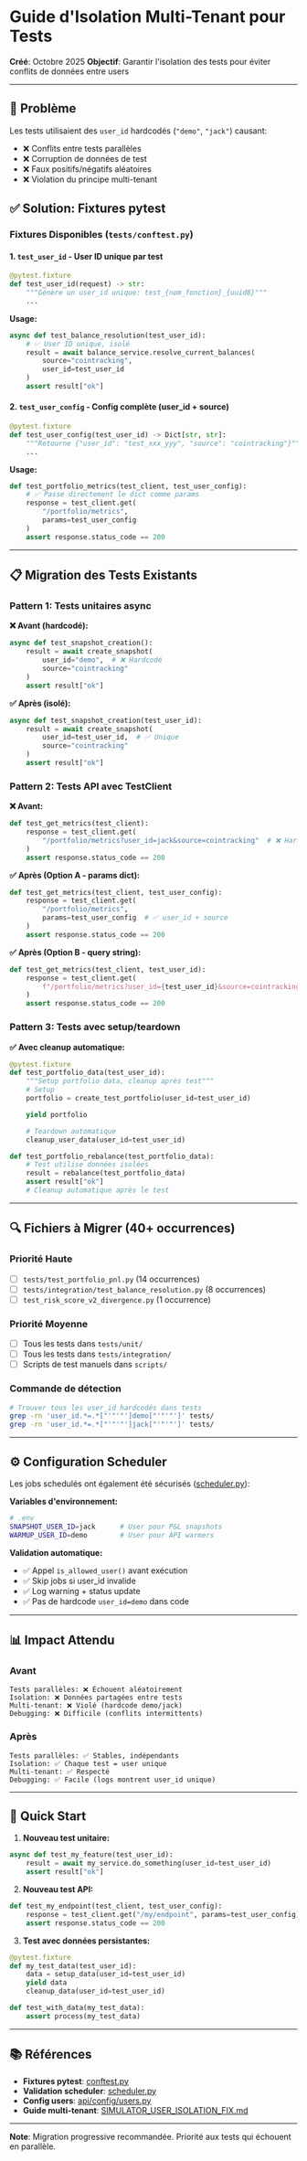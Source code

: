 # Guide d'Isolation Multi-Tenant pour Tests

**Créé**: Octobre 2025
**Objectif**: Garantir l'isolation des tests pour éviter conflits de données entre users

---

## 🎯 Problème

Les tests utilisaient des `user_id` hardcodés (`"demo"`, `"jack"`) causant:
- ❌ Conflits entre tests parallèles
- ❌ Corruption de données de test
- ❌ Faux positifs/négatifs aléatoires
- ❌ Violation du principe multi-tenant

## ✅ Solution: Fixtures pytest

### Fixtures Disponibles (`tests/conftest.py`)

#### 1. `test_user_id` - User ID unique par test

```python
@pytest.fixture
def test_user_id(request) -> str:
    """Génère un user_id unique: test_{nom_fonction}_{uuid8}"""
    ...
```

**Usage:**
```python
async def test_balance_resolution(test_user_id):
    # ✅ User ID unique, isolé
    result = await balance_service.resolve_current_balances(
        source="cointracking",
        user_id=test_user_id
    )
    assert result["ok"]
```

#### 2. `test_user_config` - Config complète (user_id + source)

```python
@pytest.fixture
def test_user_config(test_user_id) -> Dict[str, str]:
    """Retourne {"user_id": "test_xxx_yyy", "source": "cointracking"}"""
    ...
```

**Usage:**
```python
def test_portfolio_metrics(test_client, test_user_config):
    # ✅ Passe directement le dict comme params
    response = test_client.get(
        "/portfolio/metrics",
        params=test_user_config
    )
    assert response.status_code == 200
```

---

## 📋 Migration des Tests Existants

### Pattern 1: Tests unitaires async

**❌ Avant (hardcodé):**
```python
async def test_snapshot_creation():
    result = await create_snapshot(
        user_id="demo",  # ❌ Hardcodé
        source="cointracking"
    )
    assert result["ok"]
```

**✅ Après (isolé):**
```python
async def test_snapshot_creation(test_user_id):
    result = await create_snapshot(
        user_id=test_user_id,  # ✅ Unique
        source="cointracking"
    )
    assert result["ok"]
```

### Pattern 2: Tests API avec TestClient

**❌ Avant:**
```python
def test_get_metrics(test_client):
    response = test_client.get(
        "/portfolio/metrics?user_id=jack&source=cointracking"  # ❌ Hardcodé
    )
    assert response.status_code == 200
```

**✅ Après (Option A - params dict):**
```python
def test_get_metrics(test_client, test_user_config):
    response = test_client.get(
        "/portfolio/metrics",
        params=test_user_config  # ✅ user_id + source
    )
    assert response.status_code == 200
```

**✅ Après (Option B - query string):**
```python
def test_get_metrics(test_client, test_user_id):
    response = test_client.get(
        f"/portfolio/metrics?user_id={test_user_id}&source=cointracking"
    )
    assert response.status_code == 200
```

### Pattern 3: Tests avec setup/teardown

**✅ Avec cleanup automatique:**
```python
@pytest.fixture
def test_portfolio_data(test_user_id):
    """Setup portfolio data, cleanup après test"""
    # Setup
    portfolio = create_test_portfolio(user_id=test_user_id)

    yield portfolio

    # Teardown automatique
    cleanup_user_data(user_id=test_user_id)

def test_portfolio_rebalance(test_portfolio_data):
    # Test utilise données isolées
    result = rebalance(test_portfolio_data)
    assert result["ok"]
    # Cleanup automatique après le test
```

---

## 🔍 Fichiers à Migrer (40+ occurrences)

### Priorité Haute
- [ ] `tests/test_portfolio_pnl.py` (14 occurrences)
- [ ] `tests/integration/test_balance_resolution.py` (8 occurrences)
- [ ] `test_risk_score_v2_divergence.py` (1 occurrence)

### Priorité Moyenne
- [ ] Tous les tests dans `tests/unit/`
- [ ] Tous les tests dans `tests/integration/`
- [ ] Scripts de test manuels dans `scripts/`

### Commande de détection
```bash
# Trouver tous les user_id hardcodés dans tests
grep -rn 'user_id.*=.*["'"'"']demo["'"'"']' tests/
grep -rn 'user_id.*=.*["'"'"']jack["'"'"']' tests/
```

---

## ⚙️ Configuration Scheduler

Les jobs schedulés ont également été sécurisés ([scheduler.py](../api/scheduler.py)):

**Variables d'environnement:**
```bash
# .env
SNAPSHOT_USER_ID=jack      # User pour P&L snapshots
WARMUP_USER_ID=demo        # User pour API warmers
```

**Validation automatique:**
- ✅ Appel `is_allowed_user()` avant exécution
- ✅ Skip jobs si user_id invalide
- ✅ Log warning + status update
- ✅ Pas de hardcode `user_id=demo` dans code

---

## 📊 Impact Attendu

### Avant
```
Tests parallèles: ❌ Échouent aléatoirement
Isolation: ❌ Données partagées entre tests
Multi-tenant: ❌ Violé (hardcode demo/jack)
Debugging: ❌ Difficile (conflits intermittents)
```

### Après
```
Tests parallèles: ✅ Stables, indépendants
Isolation: ✅ Chaque test = user unique
Multi-tenant: ✅ Respecté
Debugging: ✅ Facile (logs montrent user_id unique)
```

---

## 🚀 Quick Start

1. **Nouveau test unitaire:**
```python
async def test_my_feature(test_user_id):
    result = await my_service.do_something(user_id=test_user_id)
    assert result["ok"]
```

2. **Nouveau test API:**
```python
def test_my_endpoint(test_client, test_user_config):
    response = test_client.get("/my/endpoint", params=test_user_config)
    assert response.status_code == 200
```

3. **Test avec données persistantes:**
```python
@pytest.fixture
def my_test_data(test_user_id):
    data = setup_data(user_id=test_user_id)
    yield data
    cleanup_data(user_id=test_user_id)

def test_with_data(my_test_data):
    assert process(my_test_data)
```

---

## 📚 Références

- **Fixtures pytest**: [conftest.py](../tests/conftest.py#L244-L304)
- **Validation scheduler**: [scheduler.py](../api/scheduler.py#L27)
- **Config users**: [api/config/users.py](../api/config/users.py)
- **Guide multi-tenant**: [SIMULATOR_USER_ISOLATION_FIX.md](SIMULATOR_USER_ISOLATION_FIX.md)

---

**Note**: Migration progressive recommandée. Priorité aux tests qui échouent en parallèle.
